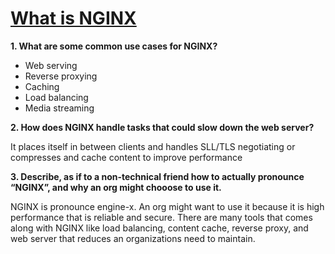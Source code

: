 # [What is NGINX](https://www.nginx.com/resources/glossary/nginx/)

**1. What are some common use cases for NGINX?**

* Web serving
* Reverse proxying
* Caching
* Load balancing
* Media streaming

**2. How does NGINX handle tasks that could slow down the web server?**

It places itself in between clients and handles SLL/TLS negotiating or compresses and cache content to improve performance

**3. Describe, as if to a non-technical friend how to actually pronounce “NGINX”, and why an org might chooose to use it.**

NGINX is pronounce engine-x. An org might want to use it because it is high performance that is reliable and secure. There are many tools that comes along with NGINX like load balancing, content cache, reverse proxy, and web server that reduces an organizations need to maintain. 